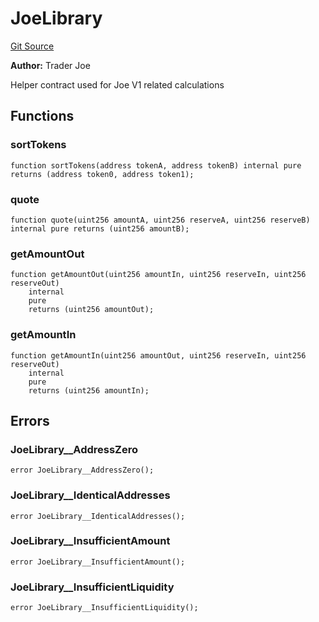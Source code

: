 # JoeLibrary
[Git Source](https://github.com/traderjoe-xyz/joe-v2/blob/16f011d25e6bf6d0a0c479974345b623d491104f/src/libraries/JoeLibrary.sol)

**Author:**
Trader Joe

Helper contract used for Joe V1 related calculations


## Functions
### sortTokens


```solidity
function sortTokens(address tokenA, address tokenB) internal pure returns (address token0, address token1);
```

### quote


```solidity
function quote(uint256 amountA, uint256 reserveA, uint256 reserveB) internal pure returns (uint256 amountB);
```

### getAmountOut


```solidity
function getAmountOut(uint256 amountIn, uint256 reserveIn, uint256 reserveOut)
    internal
    pure
    returns (uint256 amountOut);
```

### getAmountIn


```solidity
function getAmountIn(uint256 amountOut, uint256 reserveIn, uint256 reserveOut)
    internal
    pure
    returns (uint256 amountIn);
```

## Errors
### JoeLibrary__AddressZero

```solidity
error JoeLibrary__AddressZero();
```

### JoeLibrary__IdenticalAddresses

```solidity
error JoeLibrary__IdenticalAddresses();
```

### JoeLibrary__InsufficientAmount

```solidity
error JoeLibrary__InsufficientAmount();
```

### JoeLibrary__InsufficientLiquidity

```solidity
error JoeLibrary__InsufficientLiquidity();
```


